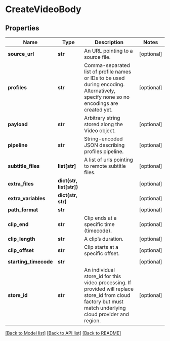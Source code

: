 # CreateVideoBody

## Properties
Name | Type | Description | Notes
------------ | ------------- | ------------- | -------------
**source_url** | **str** | An URL pointing to a source file. | [optional] 
**profiles** | **str** | Comma-separated list of profile names or IDs to be used during encoding. Alternatively, specify none so no encodings are created yet. | [optional] 
**payload** | **str** | Arbitrary string stored along the Video object. | [optional] 
**pipeline** | **str** | String-encoded JSON describing profiles pipeline. | [optional] 
**subtitle_files** | **list[str]** | A list of urls pointing to remote subtitle files. | [optional] 
**extra_files** | **dict(str, list[str])** |  | [optional] 
**extra_variables** | **dict(str, str)** |  | [optional] 
**path_format** | **str** |  | [optional] 
**clip_end** | **str** | Clip ends at a specific time (timecode). | [optional] 
**clip_length** | **str** | A clip’s duration. | [optional] 
**clip_offset** | **str** | Clip starts at a specific offset. | [optional] 
**starting_timecode** | **str** |  | [optional] 
**store_id** | **str** | An individual store_id for this video processing. If provided will replace store_id from cloud factory but must match underlying cloud provider and region. | [optional] 

[[Back to Model list]](../README.md#documentation-for-models) [[Back to API list]](../README.md#documentation-for-api-endpoints) [[Back to README]](../README.md)


